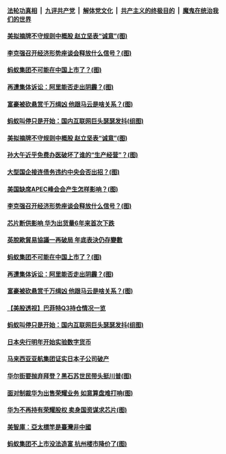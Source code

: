 ####  [法轮功真相](../../../../basic/blob/master/README.md?t=11191431) &nbsp;|&nbsp; [九评共产党](../../../../9ping.md/blob/master/README.md?t=11191431) &nbsp;|&nbsp; [解体党文化](../../../../jtdwh.md/blob/master/README.md?t=11191431)  &nbsp;|&nbsp; [共产主义的终极目的](../../../../gczydzjmd.md/blob/master/README.md?t=11191431) &nbsp;|&nbsp; [魔鬼在统治我们的世界](../../../../mgztzwmdsj.md/blob/master/README.md?t=11191431) 

#### [美拟摘牌不守规则中概股 赵立坚表“诚意”(图)](../pages/p5/953020.md?t=11191431) 

#### [李克强召开经济形势座谈会释放什么信号？(图)](../pages/p5/953015.md?t=11191431) 

#### [蚂蚁集团不可能在中国上市了？(图)](../pages/p5/952998.md?t=11191431) 

#### [再遭集体诉讼：阿里能否走出阴霾？(图)](../pages/p5/952924.md?t=11191431) 

#### [富豪被砍悬赏千万缉凶 他跟马云是啥关系？(图)](../pages/p5/952897.md?t=11191431) 

#### [蚂蚁叫停只是开始：国内互联网巨头瑟瑟发抖(组图)](../pages/p5/952911.md?t=11191431) 

#### [美拟摘牌不守规则中概股 赵立坚表“诚意”(图)](../pages/p5/953020.md?t=11191431) 

#### [孙大午近乎免费办医破坏了谁的“生产经营”？(图)](../pages/p5/953054.md?t=11191431) 

#### [大型国企接连债务违约中央会否出招？(图)](../pages/p5/953045.md?t=11191431) 

#### [美国缺席APEC峰会会产生怎样影响？(图)](../pages/p5/953039.md?t=11191431) 

#### [李克强召开经济形势座谈会释放什么信号？(图)](../pages/p5/953015.md?t=11191431) 

#### [芯片断供影响 华为出货量6年来首次下跌](../pages/p5/953022.md?t=11191431) 

#### [英脫歐貿易協議一再破局 年底表決仍存變數](../pages/p5/953002.md?t=11191431) 

#### [蚂蚁集团不可能在中国上市了？(图)](../pages/p5/952998.md?t=11191431) 


#### [再遭集体诉讼：阿里能否走出阴霾？(图)](../pages/p5/952924.md?t=11191431) 

#### [富豪被砍悬赏千万缉凶 他跟马云是啥关系？(图)](../pages/p5/952897.md?t=11191431) 

#### [【美股透视】巴菲特Q3持仓情况一览](../pages/p5/952909.md?t=11191431) 

#### [蚂蚁叫停只是开始：国内互联网巨头瑟瑟发抖(组图)](../pages/p5/952911.md?t=11191431) 

#### [日本央行明年开始实验数字货币](../pages/p5/952894.md?t=11191431) 

#### [马来西亚亚航集团证实日本子公司破产](../pages/p5/952895.md?t=11191431) 

#### [华尔街要抛弃拜登？黑石苏世民带头挺川普(图)](../pages/p5/952877.md?t=11191431) 

#### [面对制裁华为出售荣耀业务 如意算盘难打响(图)](../pages/p5/952869.md?t=11191431) 

#### [华为不再持有荣耀股权 卖身国资谋求芯片(图)](../pages/p5/952861.md?t=11191431) 

#### [美智庫︰亞太標竿是臺灣非中國](../pages/p5/952807.md?t=11191431) 

#### [蚂蚁集团不上市没法造富 杭州楼市降价了(图)](../pages/p5/952787.md?t=11191431) 

